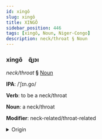 ```yaml
---
id: xingô
slug: xingô
title: XINGÔ
sidebar_position: 446
tags: [xingô, Noun, Niger-Congo]
description: neck/throat § Noun
---
```


### xingô&emsp;<span kind="abugida">ɋ̃ȷꜿı</span>

*neck/throat* **§** [Noun](../../tags/Noun)

**IPA**: /ˈʃɪn.go/

**Verb**: to be a neck/throat

**Noun**: a neck/throat

**Modifier**: neck-related/throat-related

<details>
    <summary>Origin</summary>
    Swahili shingo /ʃin.goː/<br/>
    <em>Niger-Congo Language Family</em>
</details>